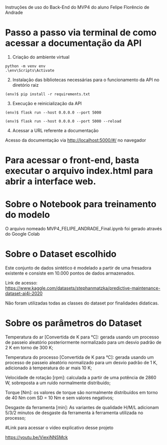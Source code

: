 Instruções de uso do Back-End do MVP4 do aluno Felipe Florêncio de Andrade


# Passo a passo via terminal de como acessar a documentação  da API 

1. Criação do ambiente virtual

```
python -m venv env
.\env\Scripts\Activate
```

2. Instalação das bibliotecas necessárias para o funcionamento da API no diretório raiz

```
(env)$ pip install -r requirements.txt
```

3. Execução e reinicialização da API

```
(env)$ flask run --host 0.0.0.0 --port 5000
```

```
(env)$ flask run --host 0.0.0.0 --port 5000 --reload
```

4. Acessar a URL referente a documentação

Acesso da documentação via [http://localhost:5000/#/](http://localhost:5000/#/) no navegador 


# Para acessar o front-end, basta executar o arquivo index.html para abrir a interface web.


# Sobre o Notebook para treinamento do modelo

O arquivo nomeado MVP4_FELIPE_ANDRADE_Final.ipynb foi gerado através do Google Colab

# Sobre o Dataset escolhido

Este conjunto de dados sintético é modelado a partir de uma fresadora existente e consiste em 10.000 pontos de dados armazenados.

Link de acesso: https://www.kaggle.com/datasets/stephanmatzka/predictive-maintenance-dataset-ai4i-2020

Não foram utilizadas todas as classes do dataset por finalidades didaticas.

# Sobre os parâmetros do Dataset

Temperatura do ar [Convertida de K para °C]: gerada usando um processo de passeio aleatório posteriormente normalizado para um desvio padrão de 2 K em torno de 300 K;

Temperatura do processo [Convertida de K para °C]: gerada usando um processo de passeio aleatório normalizado para um desvio padrão de 1 K, adicionado à temperatura do ar mais 10 K;

Velocidade de rotação [rpm]: calculada a partir de uma potência de 2860 W, sobreposta a um ruído normalmente distribuído;

Torque [Nm]: os valores de torque são normalmente distribuídos em torno de 40 Nm com SD = 10 Nm e sem valores negativos;

Desgaste da ferramenta [min]: As variantes de qualidade H/M/L adicionam 5/3/2 minutos de desgaste da ferramenta à ferramenta utilizada no processo;

#Link para acessar o vídeo explicativo desse projeto

https://youtu.be/ViexiNNSMck





